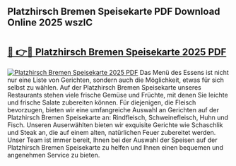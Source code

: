 ## Platzhirsch Bremen Speisekarte PDF Download Online 2025 wszlC

# <h2><a href="http://gc8w14h.nevu.top/?p=Platzhirsch+Bremen+Speisekarte">🔗 👉🔴 Platzhirsch Bremen Speisekarte 2025 PDF</a></h2>

[![Platzhirsch Bremen Speisekarte 2025 PDF](https://i.imgur.com/dBaPXMq.png)](http://gc8w14h.nevu.top/?p=Platzhirsch+Bremen+Speisekarte)
Das Menü des Essens ist nicht nur eine Liste von Gerichten, sondern auch die Möglichkeit, etwas für sich selbst zu wählen. Auf der Platzhirsch Bremen Speisekarte unseres Restaurants stehen viele frische Gemüse und Früchte, mit denen Sie leichte und frische Salate zubereiten können. Für diejenigen, die Fleisch bevorzugen, bieten wir eine umfangreiche Auswahl an Gerichten auf der Platzhirsch Bremen Speisekarte an: Rindfleisch, Schweinefleisch, Huhn und Fisch. Unseren Auserwählten bieten wir exquisite Gerichte wie Schaschlik und Steak an, die auf einem alten, natürlichen Feuer zubereitet werden. Unser Team ist immer bereit, Ihnen bei der Auswahl der Speisen auf der Platzhirsch Bremen Speisekarte zu helfen und Ihnen einen bequemen und angenehmen Service zu bieten.
